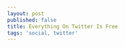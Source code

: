 ```yaml
---
layout: post
published: false
title: Everything On Twitter Is Free
tags: 'social, twitter'
---
```


